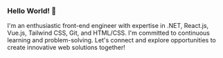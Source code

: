 ### Hello World! 👋

I'm an enthusiastic front-end engineer with expertise in .NET, React.js, Vue.js, Tailwind CSS, Git, and HTML/CSS. I'm committed to continuous learning and problem-solving. Let's connect and explore opportunities to create innovative web solutions together!


